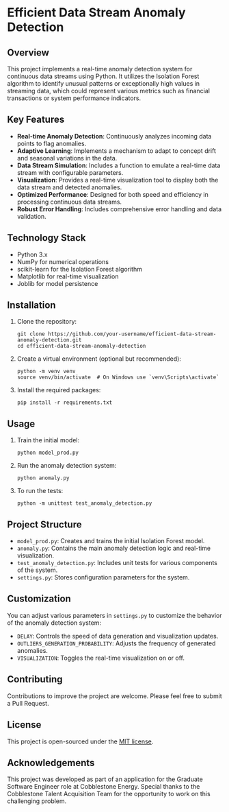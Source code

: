 # Efficient Data Stream Anomaly Detection

## Overview

This project implements a real-time anomaly detection system for continuous data streams using Python. It utilizes the Isolation Forest algorithm to identify unusual patterns or exceptionally high values in streaming data, which could represent various metrics such as financial transactions or system performance indicators.

## Key Features

- **Real-time Anomaly Detection**: Continuously analyzes incoming data points to flag anomalies.
- **Adaptive Learning**: Implements a mechanism to adapt to concept drift and seasonal variations in the data.
- **Data Stream Simulation**: Includes a function to emulate a real-time data stream with configurable parameters.
- **Visualization**: Provides a real-time visualization tool to display both the data stream and detected anomalies.
- **Optimized Performance**: Designed for both speed and efficiency in processing continuous data streams.
- **Robust Error Handling**: Includes comprehensive error handling and data validation.

## Technology Stack

- Python 3.x
- NumPy for numerical operations
- scikit-learn for the Isolation Forest algorithm
- Matplotlib for real-time visualization
- Joblib for model persistence

## Installation

1. Clone the repository:
   ```
   git clone https://github.com/your-username/efficient-data-stream-anomaly-detection.git
   cd efficient-data-stream-anomaly-detection
   ```

2. Create a virtual environment (optional but recommended):
   ```
   python -m venv venv
   source venv/bin/activate  # On Windows use `venv\Scripts\activate`
   ```

3. Install the required packages:
   ```
   pip install -r requirements.txt
   ```

## Usage

1. Train the initial model:
   ```
   python model_prod.py
   ```

2. Run the anomaly detection system:
   ```
   python anomaly.py
   ```

3. To run the tests:
   ```
   python -m unittest test_anomaly_detection.py
   ```

## Project Structure

- `model_prod.py`: Creates and trains the initial Isolation Forest model.
- `anomaly.py`: Contains the main anomaly detection logic and real-time visualization.
- `test_anomaly_detection.py`: Includes unit tests for various components of the system.
- `settings.py`: Stores configuration parameters for the system.

## Customization

You can adjust various parameters in `settings.py` to customize the behavior of the anomaly detection system:

- `DELAY`: Controls the speed of data generation and visualization updates.
- `OUTLIERS_GENERATION_PROBABILITY`: Adjusts the frequency of generated anomalies.
- `VISUALIZATION`: Toggles the real-time visualization on or off.

## Contributing

Contributions to improve the project are welcome. Please feel free to submit a Pull Request.

## License

This project is open-sourced under the [MIT license](LICENSE).

## Acknowledgements

This project was developed as part of an application for the Graduate Software Engineer role at Cobblestone Energy. Special thanks to the Cobblestone Talent Acquisition Team for the opportunity to work on this challenging problem.

